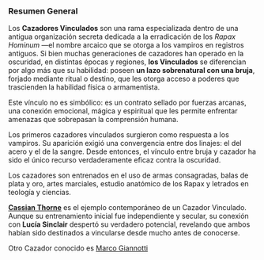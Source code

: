 ### **Resumen General**

Los **Cazadores Vinculados** son una rama especializada dentro de una antigua organización secreta dedicada a la erradicación de los _Rapax Hominum_ —el nombre arcaico que se otorga a los vampiros en registros antiguos. Si bien muchas generaciones de cazadores han operado en la oscuridad, en distintas épocas y regiones, **los Vinculados** se diferencian por algo más que su habilidad: poseen **un lazo sobrenatural con una bruja**, forjado mediante ritual o destino, que les otorga acceso a poderes que trascienden la habilidad física o armamentista.

Este vínculo no es simbólico: es un contrato sellado por fuerzas arcanas, una conexión emocional, mágica y espiritual que les permite enfrentar amenazas que sobrepasan la comprensión humana.

Los primeros cazadores vinculados surgieron como respuesta a los vampiros. Su aparición exigió una convergencia entre dos linajes: el del acero y el de la sangre. Desde entonces, el vínculo entre bruja y cazador ha sido el único recurso verdaderamente eficaz contra la oscuridad.

Los cazadores son entrenados en el uso de armas consagradas, balas de plata y oro, artes marciales, estudio anatómico de los Rapax y letrados en teología y ciencias.

**[Cassian Thorne](Cassian%20Thorne.md)** es el ejemplo contemporáneo de un Cazador Vinculado. Aunque su entrenamiento inicial fue independiente y secular, su conexión con **Lucía Sinclair** despertó su verdadero potencial, revelando que ambos habían sido destinados a vincularse desde mucho antes de conocerse.

Otro Cazador conocido es [Marco Giannotti](Marco%20Giannotti.md) 